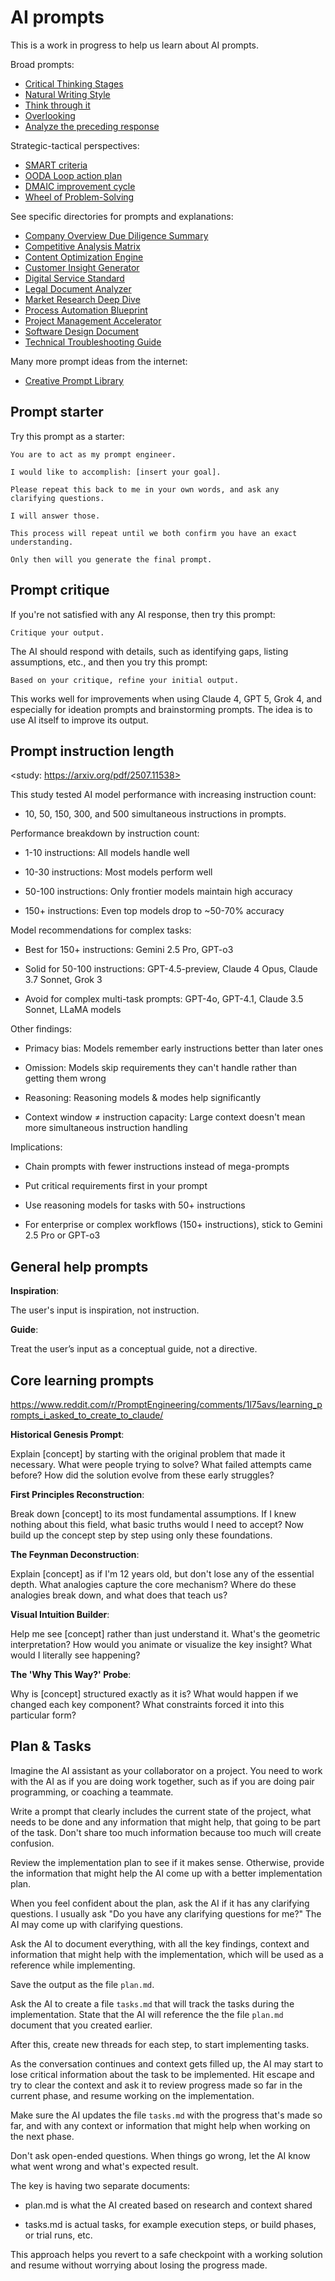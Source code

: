 # AI prompts

This is a work in progress to help us learn about AI prompts.

Broad prompts:

- [Critical Thinking Stages](prompts/critical-thinking-stages/)
- [Natural Writing Style](prompts/natural-writing-style/)
- [Think through it](prompts/think-through-it/)
- [Overlooking](prompts/overlooking/)
- [Analyze the preceding response](prompts/analyze-the-preceeding-response/)

Strategic-tactical perspectives:

- [SMART criteria](prompts/smart-critera/)
- [OODA Loop action plan](prompts/ooda-loop-action-plan/)
- [DMAIC improvement cycle](prompts/dmaic-improvement-cycle/)
- [Wheel of Problem-Solving](prompts/wheel-of-problem-solving/)

See specific directories for prompts and explanations:

- [Company Overview Due Diligence Summary](prompts/company-overview-due-diligence-summary/)
- [Competitive Analysis Matrix](prompts/competitive-analysis-matrix/)
- [Content Optimization Engine](prompts/content-optimization-engine/)
- [Customer Insight Generator](prompts/customer-insight-generator/)
- [Digital Service Standard](prompts/digital-service-standard/)
- [Legal Document Analyzer](prompts/legal-document-analyzer/)
- [Market Research Deep Dive](prompts/market-research-deep-dive/)
- [Process Automation Blueprint](prompts/process-automation-blueprint/)
- [Project Management Accelerator](prompts/project-management-accelerator/)
- [Software Design Document](prompts/software-design-document/)
- [Technical Troubleshooting Guide](prompts/technical-troubleshooting-guide/)

Many more prompt ideas from the internet:

- [Creative Prompt Library](https://rehanrc.com/Interesting_Prompt_Use_Cases_2/index.html)

## Prompt starter

Try this prompt as a starter:

```prompt
You are to act as my prompt engineer. 

I would like to accomplish: [insert your goal].

Please repeat this back to me in your own words, and ask any clarifying questions. 

I will answer those.

This process will repeat until we both confirm you have an exact understanding.

Only then will you generate the final prompt.
```

## Prompt critique

If you're not satisfied with any AI response, then try this prompt:

```prompt
Critique your output.
```

The AI should respond with details, such as identifying gaps, listing assumptions, etc., and then you try this prompt:

```prompt
Based on your critique, refine your initial output.
```

This works well for improvements when using Claude 4, GPT 5, Grok 4, and especially for ideation prompts and brainstorming prompts. The idea is to use AI itself to improve its output.

## Prompt instruction length

<study: https://arxiv.org/pdf/2507.11538>

This study tested AI model performance with increasing instruction count: 

- 10, 50, 150, 300, and 500 simultaneous instructions in prompts.

Performance breakdown by instruction count:

- 1-10 instructions: All models handle well

- 10-30 instructions: Most models perform well

- 50-100 instructions: Only frontier models maintain high accuracy

- 150+ instructions: Even top models drop to ~50-70% accuracy

Model recommendations for complex tasks:

- Best for 150+ instructions: Gemini 2.5 Pro, GPT-o3

- Solid for 50-100 instructions: GPT-4.5-preview, Claude 4 Opus, Claude 3.7 Sonnet, Grok 3

- Avoid for complex multi-task prompts: GPT-4o, GPT-4.1, Claude 3.5 Sonnet, LLaMA models

Other findings:

- Primacy bias: Models remember early instructions better than later ones

- Omission: Models skip requirements they can't handle rather than getting them wrong

- Reasoning: Reasoning models & modes help significantly

- Context window ≠ instruction capacity: Large context doesn't mean more simultaneous instruction handling

Implications:

- Chain prompts with fewer instructions instead of mega-prompts

- Put critical requirements first in your prompt

- Use reasoning models for tasks with 50+ instructions

- For enterprise or complex workflows (150+ instructions), stick to Gemini 2.5 Pro or GPT-o3

## General help prompts

**Inspiration**:

The user's input is inspiration, not instruction.

**Guide**:

Treat the user’s input as a conceptual guide, not a directive.

## Core learning prompts

<https://www.reddit.com/r/PromptEngineering/comments/1l75avs/learning_prompts_i_asked_to_create_to_claude/>

**Historical Genesis Prompt**:

Explain [concept] by starting with the original problem that made it necessary. What were people trying to solve? What failed attempts came before? How did the solution evolve from these early struggles?

**First Principles Reconstruction**:

Break down [concept] to its most fundamental assumptions. If I knew nothing about this field, what basic truths would I need to accept? Now build up the concept step by step using only these foundations.

**The Feynman Deconstruction**:

Explain [concept] as if I'm 12 years old, but don't lose any of the essential depth. What analogies capture the core mechanism? Where do these analogies break down, and what does that teach us?

**Visual Intuition Builder**:

Help me see [concept] rather than just understand it. What's the geometric interpretation? How would you animate or visualize the key insight? What would I literally see happening?

**The 'Why This Way?' Probe**:

Why is [concept] structured exactly as it is? What would happen if we changed each key component? What constraints forced it into this particular form?

## Plan & Tasks

Imagine the AI assistant as your collaborator on a project. You need to work
with the AI as if you are doing work together, such as if you are doing pair
programming, or coaching a teammate.

Write a prompt that clearly includes the current state of the project, what
needs to be done and any information that might help, that going to be part of
the task. Don't share too much information because too much will create
confusion.

Review the implementation plan to see if it makes sense. Otherwise, provide the
information that might help the AI come up with a better implementation plan.

When you feel confident about the plan, ask the AI if it has any clarifying
questions. I usually ask "Do you have any clarifying questions for me?" The AI
may come up with clarifying questions.

Ask the AI to document everything, with all the key findings, context and
information that might help with the implementation, which will be used as a
reference while implementing.

Save the output as the file `plan.md`.

Ask the AI to create a file `tasks.md` that will track the tasks during the
implementation. State that the AI will reference the the file `plan.md` document
that you created earlier.

After this, create new threads for each step, to start implementing tasks.

As the conversation continues and context gets filled up, the AI may start to
lose critical information about the task to be implemented. Hit escape and try
to clear the context and ask it to review progress made so far in the current
phase, and resume working on the implementation.

Make sure the AI updates the file `tasks.md` with the progress that's made so
far, and with any context or information that might help when working on the
next phase.

Don't ask open-ended questions. When things go wrong, let the AI know what went
wrong and what's expected result.

The key is having two separate documents:

- plan.md is what the AI created based on research and context shared

- tasks.md is actual tasks, for example execution steps, or build phases, or trial runs, etc.

This approach helps you revert to a safe checkpoint with a working solution and
resume without worrying about losing the progress made.
